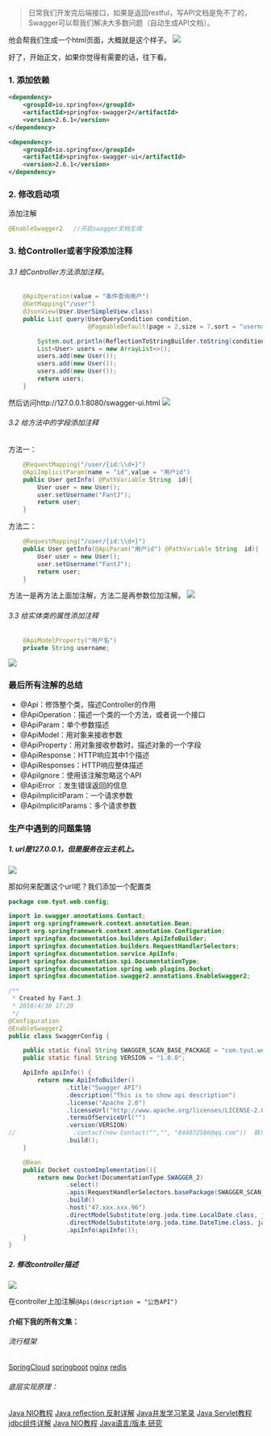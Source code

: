 

>日常我们开发完后端接口，如果是返回restful，写API文档是免不了的，Swagger可以帮我们解决大多数问题（自动生成API文档）。

他会帮我们生成一个html页面，大概就是这个样子。
![](https://upload-images.jianshu.io/upload_images/5786888-b1be26b8a2f5237d.png?imageMogr2/auto-orient/strip%7CimageView2/2/w/1240)


好了，开始正文，如果你觉得有需要的话，往下看。


###  1. 添加依赖
```xml
<dependency>
	<groupId>io.springfox</groupId>
	<artifactId>springfox-swagger2</artifactId>
	<version>2.6.1</version>
</dependency>

<dependency>
	<groupId>io.springfox</groupId>
	<artifactId>springfox-swagger-ui</artifactId>
	<version>2.6.1</version>
</dependency>
```

###  2. 修改启动项
添加注解

```java
@EnableSwagger2   //开启swagger文档生成
```

###  3. 给Controller或者字段添加注释


######  3.1 给Controller方法添加注释。
```java
    @ApiOperation(value = "条件查询用户")
    @GetMapping("/user")
    @JsonView(User.UserSimpleView.class)
    public List query(UserQueryCondition condition,
                      @PageableDefault(page = 2,size = 7,sort = "username,asc")Pageable pageable){

        System.out.println(ReflectionToStringBuilder.toString(condition, ToStringStyle.DEFAULT_STYLE));
        List<User> users = new ArrayList<>();
        users.add(new User());
        users.add(new User());
        users.add(new User());
        return users;
    }
```
然后访问http://127.0.0.1:8080/swagger-ui.html
![](https://upload-images.jianshu.io/upload_images/5786888-1ee2f23023f439f1.png?imageMogr2/auto-orient/strip%7CimageView2/2/w/1240)

######  3.2 给方法中的字段添加注释
方法一：
```java
    @RequestMapping("/user/{id:\\d+}")
    @ApiImplicitParam(name = "id",value = "用户id")
    public User getInfo( @PathVariable String  id){
        User user = new User();
        user.setUsername("FantJ");
        return user;
    }
```
方法二：
```java
    @RequestMapping("/user/{id:\\d+}")
    public User getInfo(@ApiParam("用户id") @PathVariable String  id){
        User user = new User();
        user.setUsername("FantJ");
        return user;
    }
```
方法一是再方法上面加注解，方法二是再参数位加注解。
![](https://upload-images.jianshu.io/upload_images/5786888-c94d55485be842ec.png?imageMogr2/auto-orient/strip%7CimageView2/2/w/1240)

######  3.3 给实体类的属性添加注释

```java
    @ApiModelProperty("用户名")
    private String username;

```

![](https://upload-images.jianshu.io/upload_images/5786888-686fd35ff3b036e6.png?imageMogr2/auto-orient/strip%7CimageView2/2/w/1240)


###  最后所有注解的总结
* @Api：修饰整个类，描述Controller的作用
* @ApiOperation：描述一个类的一个方法，或者说一个接口
* @ApiParam：单个参数描述
* @ApiModel：用对象来接收参数
* @ApiProperty：用对象接收参数时，描述对象的一个字段
* @ApiResponse：HTTP响应其中1个描述
* @ApiResponses：HTTP响应整体描述
* @ApiIgnore：使用该注解忽略这个API
* @ApiError ：发生错误返回的信息
* @ApiImplicitParam：一个请求参数
* @ApiImplicitParams：多个请求参数

###   生产中遇到的问题集锦

#####    1. url是127.0.0.1，但是服务在云主机上。
![](https://upload-images.jianshu.io/upload_images/5786888-baa3cb6d7eb65384.png?imageMogr2/auto-orient/strip%7CimageView2/2/w/1240)

那如何来配置这个url呢？我们添加一个配置类
```java
package com.tyut.web.config;

import io.swagger.annotations.Contact;
import org.springframework.context.annotation.Bean;
import org.springframework.context.annotation.Configuration;
import springfox.documentation.builders.ApiInfoBuilder;
import springfox.documentation.builders.RequestHandlerSelectors;
import springfox.documentation.service.ApiInfo;
import springfox.documentation.spi.DocumentationType;
import springfox.documentation.spring.web.plugins.Docket;
import springfox.documentation.swagger2.annotations.EnableSwagger2;

/**
 * Created by Fant.J.
 * 2018/4/30 17:20
 */
@Configuration
@EnableSwagger2
public class SwaggerConfig {

    public static final String SWAGGER_SCAN_BASE_PACKAGE = "com.tyut.web.controller";
    public static final String VERSION = "1.0.0";

    ApiInfo apiInfo() {
        return new ApiInfoBuilder()
                .title("Swagger API")
                .description("This is to show api description")
                .license("Apache 2.0")
                .licenseUrl("http://www.apache.org/licenses/LICENSE-2.0.html")
                .termsOfServiceUrl("")
                .version(VERSION)
//                .contact(new Contact("","", "844072586@qq.com"))  联系方式
                .build();
    }

    @Bean
    public Docket customImplementation(){
        return new Docket(DocumentationType.SWAGGER_2)
                .select()
                .apis(RequestHandlerSelectors.basePackage(SWAGGER_SCAN_BASE_PACKAGE))
                .build()
                .host("47.xxx.xxx.96")
                .directModelSubstitute(org.joda.time.LocalDate.class, java.sql.Date.class)
                .directModelSubstitute(org.joda.time.DateTime.class, java.util.Date.class)
                .apiInfo(apiInfo());
    }
}

```
#####    2. 修改controller描述
![](https://upload-images.jianshu.io/upload_images/5786888-26952409b89f244b.png?imageMogr2/auto-orient/strip%7CimageView2/2/w/1240)


在controller上加注解`@Api(description = "公告API")`



####   介绍下我的所有文集：
######   流行框架
[SpringCloud](https://www.jianshu.com/nb/18726057)
[springboot](https://www.jianshu.com/nb/19053594)
[nginx](https://www.jianshu.com/nb/18436827)
[redis](https://www.jianshu.com/nb/21461220)

######  底层实现原理：
[Java NIO教程](https://www.jianshu.com/nb/21635138)
[Java reflection 反射详解](https://www.jianshu.com/nb/21989596)
[Java并发学习笔录](https://www.jianshu.com/nb/22549959)
[Java Servlet教程](https://www.jianshu.com/nb/22065472)
[jdbc组件详解](https://www.jianshu.com/nb/22774157)
[Java NIO教程](https://www.jianshu.com/nb/21635138)
[Java语言/版本 研究](https://www.jianshu.com/nb/19137666)








